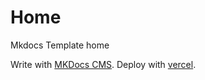 # Home

Mkdocs Template home

Write with [MKDocs CMS](https://mkdocs.gundamz.net).
Deploy with [vercel](https://vercel.com/).